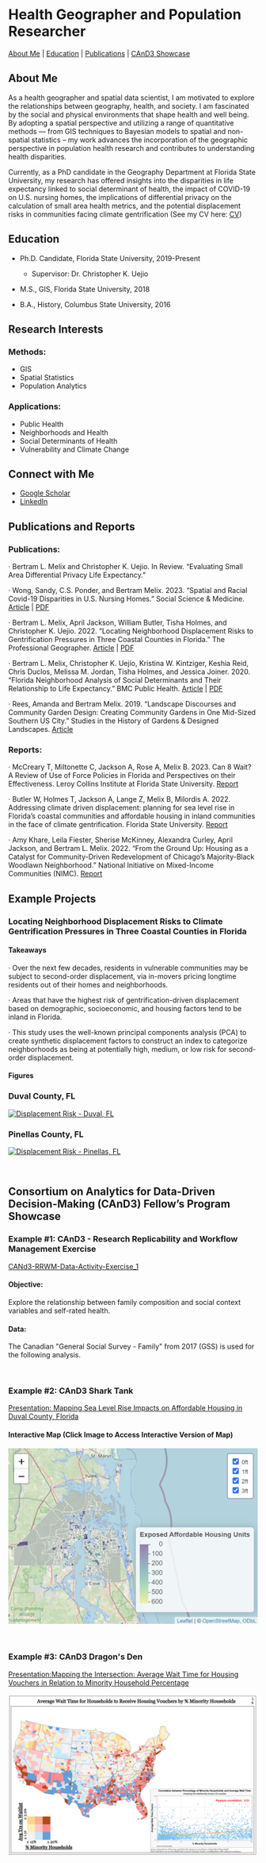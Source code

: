 # Health Geographer and Population Researcher

[About Me](#about-me) | [Education](#education) | [Publications](#publications-and-reports) | [CAnD3 Showcase](#consortium-on-analytics-for-data-driven-decision-making-cand3-fellows-program-showcase)

## About Me
As a health geographer and spatial data scientist, I am motivated to explore the relationships between geography, health, and society. I am fascinated by the social and physical environments that shape health and well being. By adopting a spatial perspective and utilizing a range of quantitative methods — from GIS techniques to Bayesian models to spatial and non-spatial statistics – my work advances the incorporation of the geographic perspective in population health research and contributes to understanding health disparities.

Currently, as a PhD candidate in the Geography Department at Florida State University, my research has offered insights into the disparities in life expectancy linked to social determinant of health, the impact of COVID-19 on U.S. nursing homes, the implications of differential privacy on the calculation of small area health metrics, and the potential displacement risks in communities facing climate gentrification (See my CV here: [CV](image/CV1.pdf))


## Education 
- Ph.D. Candidate, Florida State University, 2019-Present
    - Supervisor: Dr. Christopher K. Uejio

- M.S., GIS, Florida State University, 2018

- B.A., History, Columbus State University, 2016


## Research Interests
### Methods: 
- GIS
- Spatial Statistics
- Population Analytics

### Applications: 
- Public Health
- Neighborhoods and Health
- Social Determinants of Health
- Vulnerability and Climate Change

## Connect with Me

- [Google Scholar](https://scholar.google.com/citations?user=RJfxNTQAAAAJ&hl=en)
- [LinkedIn](https://www.linkedin.com/in/bertram-melix-672a12160/)

## Publications and Reports

### Publications:

·     Bertram L. Melix and Christopher K. Uejio. In Review. “Evaluating Small Area Differential Privacy Life Expectancy.” 

·     Wong, Sandy, C.S. Ponder, and Bertram Melix. 2023. “Spatial and Racial Covid-19 Disparities in U.S. Nursing Homes.” Social Science & Medicine. [Article](https://www.ncbi.nlm.nih.gov/pmc/articles/PMC10080861/) | [PDF](https://github.com/blm17e/Portfolio/blob/main/image/Spatial%20and%20racial%20covid-19%20disparities%20in%20U.S.%20nursing%20homes.pdf)

·     Bertram L. Melix, April Jackson, William Butler, Tisha Holmes, and Christopher K. Uejio. 2022. “Locating Neighborhood Displacement Risks to Gentrification Pressures in Three Coastal Counties in Florida.” The Professional Geographer. [Article](https://www.tandfonline.com/doi/abs/10.1080/00330124.2022.2087695) | [PDF](https://github.com/blm17e/Portfolio/blob/main/image/Locating%20Neighborhood%20Displacement%20Risks%20to%20Climate%20Gentrification%20Pressures%20in%20Three%20Coastal%20Counties%20in%20Florida.pdf)

·     Bertram L. Melix, Christopher K. Uejio, Kristina W. Kintziger, Keshia Reid, Chris Duclos, Melissa M. Jordan, Tisha Holmes, and Jessica Joiner. 2020. “Florida Neighborhood Analysis of Social Determinants and Their Relationship to Life Expectancy.” BMC Public Health. [Article](https://link-springer-com.proxy.lib.fsu.edu/content/pdf/10.1186/s12889-020-08754-x.pdf) | [PDF](https://github.com/blm17e/Portfolio/blob/main/image/Florida%20neighborhood%20analysis%20of%20social%20determinants%20and%20their%20relationship%20to%20life%20expectancy.pdf)

·     Rees, Amanda and Bertram Melix. 2019. “Landscape Discourses and Community Garden Design: Creating Community Gardens in One Mid-Sized Southern US City.” Studies in the History of Gardens & Designed Landscapes. [Article](https://www.tandfonline.com/doi/abs/10.1080/14601176.2018.1512797)

### Reports:

·     McCreary T, Miltonette C, Jackson A, Rose A, Melix B. 2023. Can 8 Wait? A Review of Use of Force Policies in Florida and Perspectives on their Effectiveness. Leroy Collins Institute at Florida State University. [Report](https://lci.fsu.edu/wp-content/uploads/2023/06/22-LCI-011-Can-8-Wait-Full-Report_V3.pdf)

·     Butler W, Holmes T, Jackson A, Lange Z, Melix B, Milordis A. 2022. Addressing climate driven displacement: planning for sea level rise in Florida’s coastal communities and affordable housing in inland communities in the face of climate gentrification. Florida State University. [Report](https://lci.fsu.edu//wp-content/uploads/sites/28/2022/02/Butler-Jackson-Holmes-et-al.-2021-Final-LCI-Report-Climate-Gentrification-Updated-min.pdf)

·     Amy Khare, Leila Fiester, Sherise McKinney, Alexandra Curley, April Jackson, and Bertram L. Melix. 2022. “From the Ground Up: Housing as a Catalyst for Community-Driven Redevelopment of Chicago’s Majority-Black Woodlawn Neighborhood.” National Initiative on Mixed-Income Communities (NIMC). [Report](https://www.poah.org/sites/default/files/related-files/From_the_ground_up_brief.pdf)


## Example Projects

### Locating Neighborhood Displacement Risks to Climate Gentrification Pressures in Three Coastal Counties in Florida
#### Takeaways
·    Over the next few decades, residents in vulnerable communities may be subject to second-order displacement, via in-movers pricing longtime residents out of their homes and neighborhoods.

·    Areas that have the highest risk of gentrification-driven displacement based on demographic, socioeconomic, and housing factors tend to be inland in Florida.

·    This study uses the well-known principal components analysis (PCA) to create synthetic displacement factors to construct an index to categorize neighborhoods as being at potentially high, medium, or low risk for second-order displacement.

#### Figures

### Duval County, FL
[![Displacement Risk - Duval, FL](image/DRI_Duval_thumb.jpg)](image/DRI_Duval.jpg)

### Pinellas County, FL
[![Displacement Risk - Pinellas, FL](image/DRI_Pinellas_thumb.jpg)](image/DRI_Pinellas.jpg)

<br>


## Consortium on Analytics for Data-Driven Decision-Making (CAnD3) Fellow’s Program Showcase

### Example #1: CAnD3 - Research Replicability and Workflow Management Exercise

[CANd3-RRWM-Data-Activity-Exercise_1](https://github.com/blm17e/CAnD3-RRWM-Data-Activity-Exercise_1)

#### Objective:
Explore the relationship between family composition and social context variables and self-rated health. 

#### Data: 
The Canadian "General Social Survey - Family" from 2017 (GSS) is used for the following analysis. 

<br>

### Example #2: CAnD3 Shark Tank
[Presentation: Mapping Sea Level Rise Impacts on Affordable Housing in Duval County, Florida](/image/Shark_Tank_Visualization.pptx)

#### Interactive Map (Click Image to Access Interactive Version of Map)
[![Interactive Map](image/Rplot.jpeg)](https://storage.googleapis.com/duvalaffordablehousing/interactiveMap.html)

<br>

### Example #3: CAnD3 Dragon's Den 
[Presentation:Mapping the Intersection: Average Wait Time for Housing Vouchers in Relation to Minority Household Percentage](/image/Mapping_the_Intersection_Average_Wait_Time_for_Housing_Vouchers_in_Relation_to_Minority_Household_Percentage.pptx)

![Average Time Spent on Waitlist in Relation to % of Minority Households across the U.S.](image/FinalMap.jpg)

